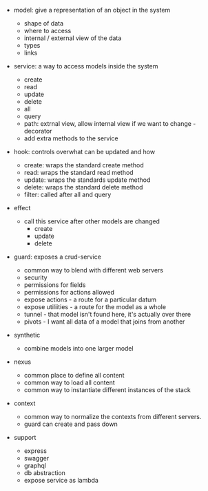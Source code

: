 
- model: give a representation of an object in the system
	- shape of data
	- where to access
	- internal / external view of the data
	- types
	- links
- service: a way to access models inside the system
	- create
	- read
	- update
	- delete
	- all
	- query
	- path: extrnal view, allow internal view if we want to change
-decorator
	- add extra methods to the service
- hook: controls overwhat can be updated and how
	- create: wraps the standard create method
	- read: wraps the standard read method
	- update: wraps the standards update method
	- delete: wraps the standard delete method
	- filter: called after all and query
- effect
	- call this service after other models are changed
		- create
		- update
		- delete
- guard: exposes a crud-service
	- common way to blend with different web servers
	- security
	- permissions for fields
	- permissions for actions allowed
	- expose actions - a route for a particular datum
	- expose utiliities - a route for the model as a whole
	- tunnel - that model isn't found here, it's actually over there
	- pivots - I want all data of a model that joins from another
- synthetic
	- combine models into one larger model
- nexus
	- common place to define all content
	- common way to load all content
	- common way to instantiate different instances of the stack
- context
	- common way to normalize the contexts from different servers.
	- guard can create and pass down
 
- support
	- express
	- swagger
	- graphql
	- db abstraction
	- expose service as lambda